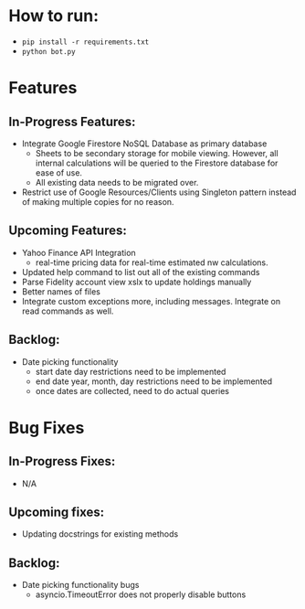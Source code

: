 # How to run:

- `pip install -r requirements.txt`
- `python bot.py`

# Features

## In-Progress Features:

- Integrate Google Firestore NoSQL Database as primary database
  - Sheets to be secondary storage for mobile viewing. However, all internal calculations will be queried to the Firestore database for ease of use.
  - All existing data needs to be migrated over.
- Restrict use of Google Resources/Clients using Singleton pattern instead of making multiple copies for no reason.

## Upcoming Features:
- Yahoo Finance API Integration
  - real-time pricing data for real-time estimated nw calculations.
- Updated help command to list out all of the existing commands
- Parse Fidelity account view xslx to update holdings manually
- Better names of files
- Integrate custom exceptions more, including messages. Integrate on read commands as well.

## Backlog:
- Date picking functionality
    - start date day restrictions need to be implemented
    - end date year, month, day restrictions need to be implemented
    - once dates are collected, need to do actual queries

# Bug Fixes

## In-Progress Fixes:
- N/A

## Upcoming fixes:

- Updating docstrings for existing methods

## Backlog:
- Date picking functionality bugs
    - asyncio.TimeoutError does not properly disable buttons

